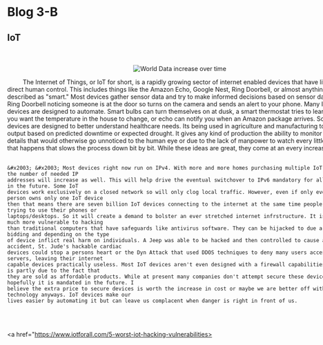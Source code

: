 <html>
<style> div{ width: 800; word-wrap: break-word; } div.a{ text-align: center; }
	</style>
<head>
</head>
<body>	
	<h1>Blog 3-B</h1>
	<h2>IoT</h2>
<div>
	<br>
<br>
	<div class=a>
	<img src="https://images.readwrite.com/wp-content/uploads/2019/05/What-to-Expect-from-a-Modern-IoT-Platform-in-2019-825x500.jpg" alt="World Data increase over time">
	</div>

<p>
	&#x2003; &#x2003; The Internet of Things, or IoT for short, is a rapidly growing sector of internet enabled devices that
	have little to no direct human control. This includes things like the Amazon Echo, Google Nest, Ring Doorbell, or almost anything that's described as "smart."
	Most devices gather sensor data and try to make informed decisions based on sensor data, like Ring Doorbell noticing someone is at the door so
	turns on the camera and sends an alert to your phone. Many IoT devices are designed to automate. Smart bulbs can turn themselves on at dusk, a smart thermostat tries to learn
	when you want the temperature in the house to change, or echo can notify you when an Amazon package arrives. Some IoT devices are designed to 
	better understand healthcare needs. Its being used in agriculture and manufacturing
	to measure output based on predicted downtime or expected drought. It gives any kind of production the ability to monitor minute details that would
	otherwise go unnoticed to the human eye or due to the lack of manpower to watch every little thing that happens that slows the process down bit by bit.
	While these ideas are great, they come at an every increasing cost.
<br>
<br>
	
	&#x2003; &#x2003; Most devices right now run on IPv4. With more and more homes purchasing multiple IoT devices the number of needed IP 
	addresses will increase as well. This will help drive the eventual switchover to IPv6 mandatory for all devices in the future. Some IoT	
	devices work exclusively on a closed network so will only clog local traffic. However, even if only every person owns only one IoT device
	then that means there are seven billion IoT devices connecting to the internet at the same time people are trying to use their phones or
	laptops/desktops. So it will create a demand to bolster an ever stretched internet infrstructure. It is also much more vulnerable to hacking
	than traditional computers that have safeguards like antivirus software. They can be hijacked to due a hackers bidding and depending on the type
	of device inflict real harm on individuals. A Jeep was able to be hacked and then controlled to cause an accident, St. Jude's hackable cardiac
	devices could stop a persons heart or the Dyn Attack that used DDOS techniques to deny many users access to DNS servers, leaving their internet 
	capable devices practically useless. Most IoT devices aren't even designed with a firewall capabilities. This is partly due to the fact that
	they are sold as affordable products. While at present many companies don't attempt secure these devices hopefully it is mandated in the future. I
	believe the extra price to secure devices is worth the increase in cost or maybe we are better off with the technology anyways. IoT devices make our
	lives easier by automating it but can leave us complacent when danger is right in front of us.
<br>
<br>
	
	
</p>

<a href="https://www.iotforall.com/5-worst-iot-hacking-vulnerabilities></a>
<br>
</div>
</body>
</html>
